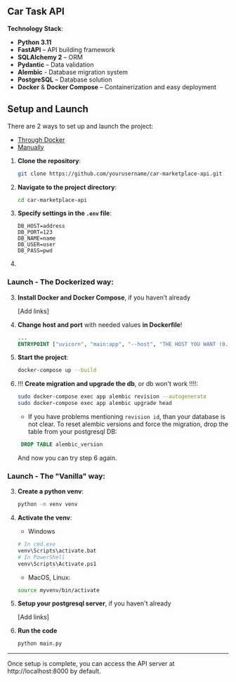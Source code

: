 Car Task API
---

**Technology Stack**:

- **Python 3.11**
- **FastAPI** – API building framework
- **SQLAlchemy 2** – ORM
- **Pydantic** – Data validation
- **Alembic** - Database migration system
- **PostgreSQL** – Database solution
- **Docker** & **Docker Compose** – Containerization and easy deployment

## Setup and Launch

There are 2 ways to set up and launch the project:
- [Through Docker](#Launch---The-Dockerized-way)
- [Manually](#Launch---The-Vanilla-way)

1. **Clone the repository**:

   ```bash
   git clone https://github.com/yourusername/car-marketplace-api.git
   ```

2. **Navigate to the project directory**:

   ```bash
   cd car-marketplace-api
   ```
3. **Specify settings in the `.env` file**:
   ```env
   DB_HOST=address
   DB_PORT=123
   DB_NAME=name
   DB_USER=user
   DB_PASS=pwd
4. ```

### Launch - The Dockerized way:

3. **Install Docker and Docker Compose**, if you haven’t already

   [Add links]

4. **Change host and port** with needed values **in Dockerfile**!

   ```Dockerfile
   ...
   ENTRYPOINT ["uvicorn", "main:app", "--host", "THE HOST YOU WANT (0.0.0.0)", "--port", "THE PORT YOU WANT (8000)"]
   ```

5. **Start the project**:

   ```bash
   docker-compose up --build
   ```
6. !!! **Create migration and upgrade the db**, or db won't work !!!!:
   ```bash
   sudo docker-compose exec app alembic revision --autogenerate 
   sudo docker-compose exec app alembic upgrade head
   ```
    - If you have problems mentioning `revision id`, than your database is not clear.
      To reset alembic versions and force the migration, drop the table from your postgresql DB:
   ```sql
    DROP TABLE alembic_version
   ```
   And now you can try step 6 again.

### Launch - The "Vanilla" way:

3. **Create a python venv**:
   ```bash
   python -m venv venv
   ```

4. **Activate the venv**:
    - Windows
   ```bash
   # In cmd.exe
   venv\Scripts\activate.bat
   # In PowerShell
   venv\Scripts\Activate.ps1
   ```
    - MacOS, Linux:
   ```bash
   source myvenv/bin/activate
   ```
5. **Setup your postgresql server**, if you haven't already

   [Add links]
   
6. **Run the code**
   ```bash
   python main.py
   ```

---


Once setup is complete, you can access the API server at http://localhost:8000 by default.


